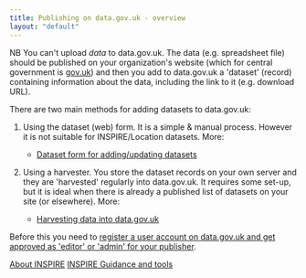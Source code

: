 ```yaml
---
title: Publishing on data.gov.uk - overview
layout: "default"
---
```


NB You can't upload _data_ to data.gov.uk. The data (e.g. spreadsheet file) should be published on your organization's website (which for central government is [gov.uk](https://www.gov.uk/government/publications)) and then you add to data.gov.uk a 'dataset' (record) containing information about the data, including the link to it (e.g. download URL).

There are two main methods for adding datasets to data.gov.uk:

1. Using the dataset (web) form. It is a simple & manual process. However it is not suitable for INSPIRE/Location datasets. More:

   * [Dataset form for adding/updating datasets](dataset_form.html)

2. Using a harvester. You store the dataset records on your own server and they are 'harvested' regularly into data.gov.uk. It requires some set-up, but it is ideal when there is already a published list of datasets on your site (or elsewhere). More:

   * [Harvesting data into data.gov.uk](harvesting.html)

Before this you need to [register a user account on data.gov.uk and get approved as 'editor' or 'admin' for your publisher](becoming_an_editor_or_admin.html).

[About INSPIRE](inspire.html)
[INSPIRE Guidance and tools](http://data.gov.uk/location/guidance_and_tools)
